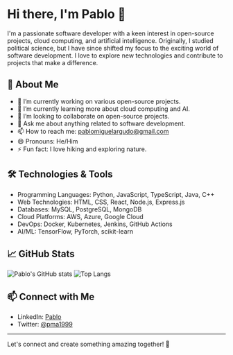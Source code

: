# Hi there, I'm Pablo 👋

I'm a passionate software developer with a keen interest in open-source projects, cloud computing, and artificial intelligence. Originally, I studied political science, but I have since shifted my focus to the exciting world of software development. I love to explore new technologies and contribute to projects that make a difference.

## 🚀 About Me

- 🔭 I’m currently working on various open-source projects.
- 🌱 I’m currently learning more about cloud computing and AI.
- 👯 I’m looking to collaborate on open-source projects.
- 💬 Ask me about anything related to software development.
- 📫 How to reach me: [pablomiguelargudo@gmail.com](mailto:pablomiguelargudo@gmail.com)
- 😄 Pronouns: He/Him
- ⚡ Fun fact: I love hiking and exploring nature.

## 🛠️ Technologies & Tools

- Programming Languages: Python, JavaScript, TypeScript, Java, C++
- Web Technologies: HTML, CSS, React, Node.js, Express.js
- Databases: MySQL, PostgreSQL, MongoDB
- Cloud Platforms: AWS, Azure, Google Cloud
- DevOps: Docker, Kubernetes, Jenkins, GitHub Actions
- AI/ML: TensorFlow, PyTorch, scikit-learn

## 📈 GitHub Stats

![Pablo's GitHub stats](https://github-readme-stats.vercel.app/api?username=pma1999&show_icons=true&theme=radical)
![Top Langs](https://github-readme-stats.vercel.app/api/top-langs/?username=pma1999&layout=compact&theme=radical)

## 📫 Connect with Me

- LinkedIn: [Pablo](https://www.linkedin.com/in/pma1999/)
- Twitter: [@pma1999](https://twitter.com/pma1999)

---

Let's connect and create something amazing together! 🚀